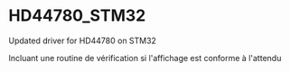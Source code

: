 # HD44780_STM32
Updated driver for HD44780 on STM32

Incluant une routine de vérification si l'affichage est conforme à l'attendu
